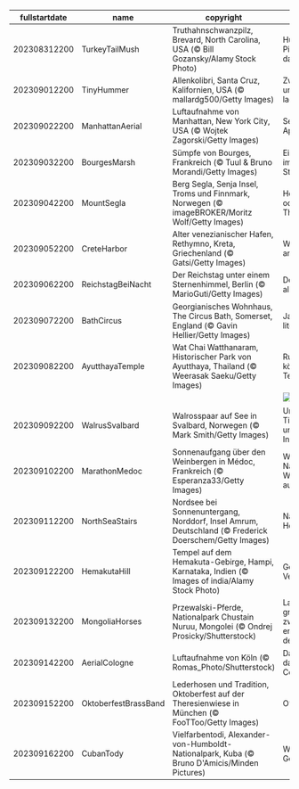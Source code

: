 |fullstartdate|name|copyright|title|image|
|--|--|--|--|--|
202308312200|TurkeyTailMush|Truthahnschwanzpilz, Brevard, North Carolina, USA (© Bill Gozansky/Alamy Stock Photo)|Hurra hurra, die Pilze sind wieder da!|![](/de-DE/2023/09/202308312200TurkeyTailMush.jpg)|
202309012200|TinyHummer|Allenkolibri, Santa Cruz, Kalifornien, USA (© mallardg500/Getty Images)|Zwischenstopp, um Energie zu laden|![](/de-DE/2023/09/202309012200TinyHummer.jpg)|
202309022200|ManhattanAerial|Luftaufnahme von Manhattan, New York City, USA (© Wojtek Zagorski/Getty Images)|Sehen Sie den Apfel?|![](/de-DE/2023/09/202309022200ManhattanAerial.jpg)|
202309032200|BourgesMarsh|Sümpfe von Bourges, Frankreich (© Tuul & Bruno Morandi/Getty Images)|Eine grüne Oase im Herzen der Stadt|![](/de-DE/2023/09/202309032200BourgesMarsh.jpg)|
202309042200|MountSegla|Berg Segla, Senja Insel, Troms und Finnmark, Norwegen (© imageBROKER/Moritz Wolf/Getty Images)|Herr der Ringe oder Game of Thrones?|![](/de-DE/2023/09/202309042200MountSegla.jpg)|
202309052200|CreteHarbor|Alter venezianischer Hafen, Rethymno, Kreta, Griechenland (© Gatsi/Getty Images)|Wo liegt dieser antike Hafen?|![](/de-DE/2023/09/202309052200CreteHarbor.jpg)|
202309062200|ReichstagBeiNacht|Der Reichstag unter einem Sternenhimmel, Berlin (© MarioGuti/Getty Images)|Der Reichstag in all seiner Pracht|![](/de-DE/2023/09/202309062200ReichstagBeiNacht.jpg)|
202309072200|BathCircus|Georgianisches Wohnhaus, The Circus Bath, Somerset, England (© Gavin Hellier/Getty Images)|Jane Austens literarischer Kreis|![](/de-DE/2023/09/202309072200BathCircus.jpg)|
202309082200|AyutthayaTemple|Wat Chai Watthanaram, Historischer Park von Ayutthaya, Thailand (© Weerasak Saeku/Getty Images)|Ruinen eines königlichen Tempels|![](/de-DE/2023/09/202309082200AyutthayaTemple.jpg)|
||||![](/de-DE/2023/09/.jpg)|
202309092200|WalrusSvalbard|Walrosspaar auf See in Svalbard, Norwegen (© Mark Smith/Getty Images)|Unglaubliche Tiere, unglaubliche Inseln!|![](/de-DE/2023/09/202309092200WalrusSvalbard.jpg)|
202309102200|MarathonMedoc|Sonnenaufgang über den Weinbergen in Médoc, Frankreich (© Esperanza33/Getty Images)|Wo Geschichte, Natur, Sport und Wein aufeinandertreffen|![](/de-DE/2023/09/202309102200MarathonMedoc.jpg)|
202309112200|NorthSeaStairs|Nordsee bei Sonnenuntergang, Norddorf, Insel Amrum, Deutschland (© Frederick Doerschem/Getty Images)|Nächster Halt: der Horizont|![](/de-DE/2023/09/202309112200NorthSeaStairs.jpg)|
202309122200|HemakutaHill|Tempel auf dem Hemakuta-Gebirge, Hampi, Karnataka, Indien (© Images of india/Alamy Stock Photo)|Geflüster der Vergangenheit|![](/de-DE/2023/09/202309122200HemakutaHill.jpg)|
202309132200|MongoliaHorses|Przewalski-Pferde, Nationalpark Chustain Nuruu, Mongolei (© Ondrej Prosicky/Shutterstock)|Laufen und grasen tun die zwei in den endlosen Weiten der Mongolei|![](/de-DE/2023/09/202309132200MongoliaHorses.jpg)|
202309142200|AerialCologne|Luftaufnahme von Köln (© Romas_Photo/Shutterstock)|Da simmer dabei, dat ist prima, Viva Colonia!|![](/de-DE/2023/09/202309142200AerialCologne.jpg)|
202309152200|OktoberfestBrassBand|Lederhosen und Tradition, Oktoberfest auf der Theresienwiese in München (© FooTToo/Getty Images)|O’zapft is!|![](/de-DE/2023/09/202309152200OktoberfestBrassBand.jpg)|
202309162200|CubanTody|Vielfarbentodi, Alexander-von-Humboldt-Nationalpark, Kuba (© Bruno D'Amicis/Minden Pictures)|Welch hübsches Geschöpf|![](/de-DE/2023/09/202309162200CubanTody.jpg)|
